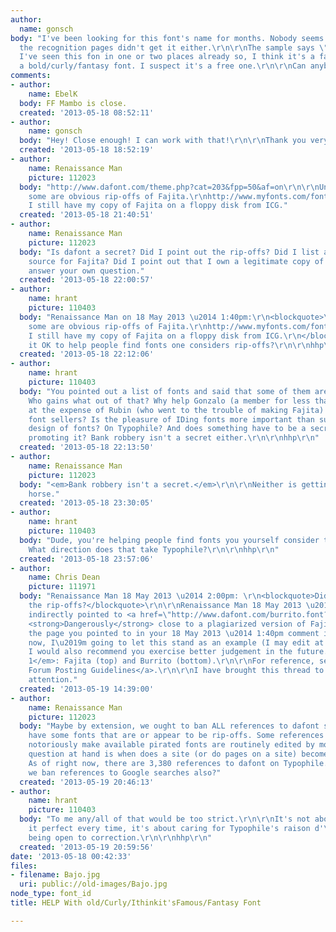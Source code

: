 ```yaml
---
author:
  name: gonsch
body: "I've been looking for this font's name for months. Nobody seems to know, and
  the recognition pages didn't get it either.\r\n\r\nThe sample says \"E l B a o\".
  I've seen this fon in one or two places already so, I think it's a famous one.\r\n\r\nIt's
  a bold/curly/fantasy font. I suspect it's a free one.\r\n\r\nCan anybody help?\r\n\r\n\r\nGonSch"
comments:
- author:
    name: EbelK
  body: FF Mambo is close.
  created: '2013-05-18 08:52:11'
- author:
    name: gonsch
  body: "Hey! Close enough! I can work with that!\r\n\r\nThank you very much, Ebel!\r\n"
  created: '2013-05-18 18:52:19'
- author:
    name: Renaissance Man
    picture: 112023
  body: "http://www.dafont.com/theme.php?cat=203&fpp=50&af=on\r\n\r\nUnfortunately,
    some are obvious rip-offs of Fajita.\r\nhttp://www.myfonts.com/fonts/imageclub/fajita/\r\nAnd
    I still have my copy of Fajita on a floppy disk from ICG."
  created: '2013-05-18 21:40:51'
- author:
    name: Renaissance Man
    picture: 112023
  body: "Is dafont a secret? Did I point out the rip-offs? Did I list a legitimate
    source for Fajita? Did I point out that I own a legitimate copy of Fajita? \r\n\r\nYou
    answer your own question."
  created: '2013-05-18 22:00:57'
- author:
    name: hrant
    picture: 110403
  body: "Renaissance Man on 18 May 2013 \u2014 1:40pm:\r\n<blockquote>\r\nhttp://www.dafont.com/theme.php?cat=203&fpp=50&af=on\r\n\r\nUnfortunately,
    some are obvious rip-offs of Fajita.\r\nhttp://www.myfonts.com/fonts/imageclub/fajita/\r\nAnd
    I still have my copy of Fajita on a floppy disk from ICG.\r\n</blockquote>\r\n\r\nIs
    it OK to help people find fonts one considers rip-offs?\r\n\r\nhhp\r\n"
  created: '2013-05-18 22:12:06'
- author:
    name: hrant
    picture: 110403
  body: "You pointed out a list of fonts and said that some of them are rip-offs.
    Who gains what out of that? Why help Gonzalo (a member for less than one day)
    at the expense of Rubin (who went to the trouble of making Fajita) and legitimate
    font sellers? Is the pleasure of IDing fonts more important than supporting the
    design of fonts? On Typophile? And does something have to be a secret to avoid
    promoting it? Bank robbery isn't a secret either.\r\n\r\nhhp\r\n"
  created: '2013-05-18 22:13:50'
- author:
    name: Renaissance Man
    picture: 112023
  body: "<em>Bank robbery isn't a secret.</em>\r\n\r\nNeither is getting on your high
    horse."
  created: '2013-05-18 23:30:05'
- author:
    name: hrant
    picture: 110403
  body: "Dude, you're helping people find fonts you yourself consider to be rip-offs.
    What direction does that take Typophile?\r\n\r\nhhp\r\n"
  created: '2013-05-18 23:57:06'
- author:
    name: Chris Dean
    picture: 111971
  body: "Renaissance Man 18 May 2013 \u2014 2:00pm: \r\n<blockquote>Did I point out
    the rip-offs?</blockquote>\r\n\r\nRenaissance Man 18 May 2013 \u2014 1:40pm: \r\n<blockquote>http://www.dafont.com/theme.php?cat=203&fpp=50&af=on</blockquote>\r\n\r\nYou
    indirectly pointed to <a href=\"http://www.dafont.com/burrito.font?text=Fajita%3F&fpp=50&af=on&psize=l&back=theme\">Burrito</a>.
    <strong>Dangerously</strong> close to a plagiarized version of Fajita (it is on
    the page you pointed to in your 18 May 2013 \u2014 1:40pm comment in this post).\r\n\r\nFor
    now, I\u2019m going to let this stand as an example (I may edit at my discretion).
    I would also recommend you exercise better judgement in the future. See below:\r\n\r\n[img:sites/default/files/old-images/FandJ_4678.jpg]\r\n<em>Figure
    1</em>: Fajita (top) and Burrito (bottom).\r\n\r\nFor reference, see the <a href=\"http://www.typophile.com/readme\">Typophile
    Forum Posting Guidelines</a>.\r\n\r\nI have brought this thread to Jared\u2019s
    attention."
  created: '2013-05-19 14:39:00'
- author:
    name: Renaissance Man
    picture: 112023
  body: "Maybe by extension, we ought to ban ALL references to dafont since it does
    have some fonts that are or appear to be rip-offs. Some references to sites that
    notoriously make available pirated fonts are routinely edited by moderators.\r\n\r\nThe
    question at hand is when does a site (or do pages on a site) become blacklisted?
    As of right now, there are 3,380 references to dafont on Typophile.\r\n\r\nShould
    we ban references to Google searches also?"
  created: '2013-05-19 20:46:13'
- author:
    name: hrant
    picture: 110403
  body: "To me any/all of that would be too strict.\r\n\r\nIt's not about getting
    it perfect every time, it's about caring for Typophile's raison d'\xEAtre, and
    being open to correction.\r\n\r\nhhp\r\n"
  created: '2013-05-19 20:59:56'
date: '2013-05-18 00:42:33'
files:
- filename: Bajo.jpg
  uri: public://old-images/Bajo.jpg
node_type: font_id
title: HELP With old/Curly/Ithinkit'sFamous/Fantasy Font

---
```

